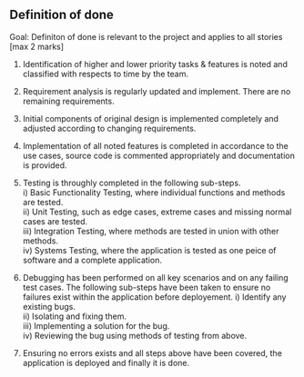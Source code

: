 ## Definition of done ## 
Goal: Definiton of done is relevant to the project and applies to all stories [max 2 marks]

1. Identification of higher and lower priority tasks & features is noted and classified with respects to time by the team.

2. Requirement analysis is regularly updated and implement. There are no remaining requirements.

3. Initial components of original design is implemented completely and adjusted according to changing requirements. 

4. Implementation of all noted features is completed in accordance to the use cases, source code is commented appropriately and documentation is provided.

5. Testing is throughly completed in the following sub-steps.  
  i) Basic Functionality Testing, where individual functions and methods are tested.  
  ii) Unit Testing, such as edge cases, extreme cases and missing normal cases are tested.  
  iii) Integration Testing, where methods are tested in union with other methods.  
  iv) Systems Testing, where the application is tested as one peice of software and a complete application. 
  
6. Debugging has been performed on all key scenarios and on any failing test cases. The following sub-steps have been taken to ensure no failures exist within the application before deployement.
  i) Identify any existing bugs.  
  ii) Isolating and fixing them.  
  iii) Implementing a solution for the bug.  
  iv) Reviewing the bug using methods of testing from above.  
  
7. Ensuring no errors exists and all steps above have been covered, the application is deployed and finally it is done.  
